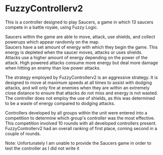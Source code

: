 # FuzzyControllerv2
This is a controller designed to play Saucers, a game in which 13 saucers compete in a battle royale, using Fuzzy Logic.

Saucers within the game are able to move, attack, use shields, and collect powerups which appear randomly on the map.<br />
Saucers have a set amount of energy with which they begin the game. This energy is depleted when the saucer moves, attacks or uses shields.<br />
Attacks use a higher amount of energy depending on the power of the attack. High powered attacks consume more energy but deal more damage when hitting an enemy than low power attacks.<br />

The strategy employed by FuzzyControllerv2 is an aggressive strategy. It is designed to move at maximum speeds at all times to assist with dodging attacks, 
and will only fire at enemies when they are within an extremely close distance to ensure that attacks do not miss and energy is not wasted.<br />
The controller does not employ the use of shields, as this was determined to be a waste of energy compared to dodging attacks.<br />

Controllers developed by all groups within the unit were entered into a competition to determine which group's controller was the most effective.
This competition involved 10 rounds with all developed controllers present. FuzzyControllerv2 had an overall ranking of first place, coming second in a couple of rounds.

Note: Unfortunately I am unable to provide the Saucers game in order to test the controller as I did not write it
